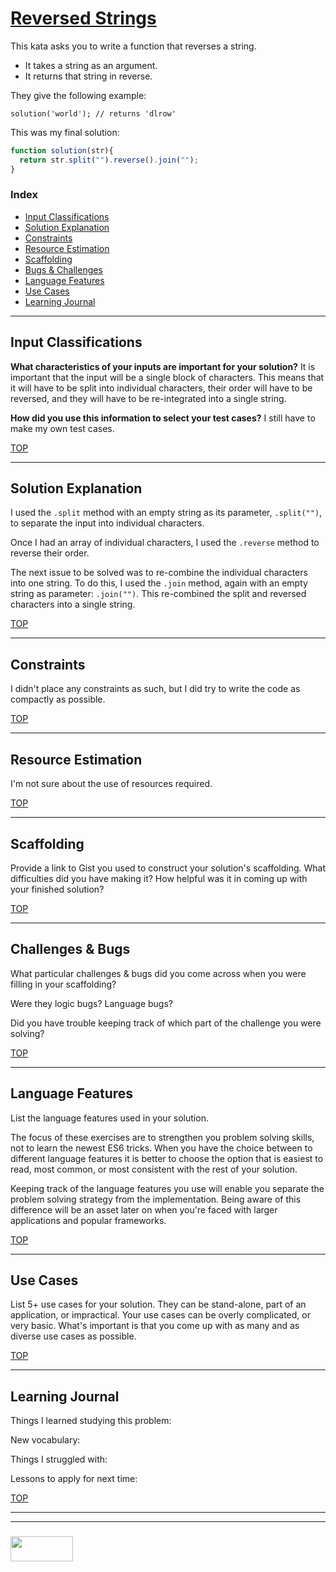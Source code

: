 # [Reversed Strings](https://www.codewars.com/kata/reversed-strings)

This kata asks you to write a function that reverses a string.
* It takes a string as an argument.
* It returns that string in reverse.

They give the following example:

`solution('world'); // returns 'dlrow'`

This was my final solution:

```js
function solution(str){
  return str.split("").reverse().join("");
}
```


### Index
* [Input Classifications](#input-classifications)
* [Solution Explanation](#solution-explanation)
* [Constraints](#constraints)
* [Resource Estimation](#resource-estimation)
* [Scaffolding](#scaffolding)
* [Bugs & Challenges](#bugs-challenges)
* [Language Features](#language-features)
* [Use Cases](#use-cases)
* [Learning Journal](#learning-journal)

---

## Input Classifications

**What characteristics of your inputs are important for your solution?**
It is important that the input will be a single block of characters. This means that it will have to be split into individual characters, their order will have to be reversed, and they will have to be re-integrated into a single string.  

**How did you use this information to select your test cases?**
I still have to make my own test cases.


[TOP](#index)

___

## Solution Explanation

I used the `.split` method with an empty string as its parameter, `.split("")`, to separate the input into individual characters.

Once I had an array of individual characters, I used the `.reverse` method to reverse their order.

The next issue to be solved was to re-combine the individual characters into one string. To do this, I used the `.join` method, again with an empty string as parameter: `.join("")`. This re-combined the split and reversed characters into a single string.

[TOP](#index)

---

## Constraints

I didn't place any constraints as such, but I did try to write the code as compactly as possible.

[TOP](#index)

___


## Resource Estimation

I'm not sure about the use of resources required.


[TOP](#index)

___

## Scaffolding

Provide a link to Gist you used to construct your solution's scaffolding.  What difficulties did you have making it?  How helpful was it in coming up with your finished solution?

[TOP](#index)

___

## Challenges & Bugs

What particular challenges & bugs did you come across when you were filling in your scaffolding?

Were they logic bugs? Language bugs?

Did you have trouble keeping track of which part of the challenge you were solving?

[TOP](#index)

___

## Language Features

List the language features used in your solution.

The focus of these exercises are to strengthen you problem solving skills, not to learn the newest ES6 tricks. When you have the choice between to different language features it is better to choose the option that is easiest to read, most common, or most consistent with the rest of your solution.  

Keeping track of the language features you use will enable you separate the problem solving strategy from the implementation.  Being aware of this difference will be an asset later on when you're faced with larger applications and popular frameworks.

[TOP](#index)

---
## Use Cases

List 5+ use cases for your solution.  They can be stand-alone, part of an application, or impractical.  Your use cases can be overly complicated, or very basic. What's important is that you come up with as many and as diverse use cases as possible.


[TOP](#index)

---

## Learning Journal

Things I learned studying this problem:


New vocabulary:


Things I struggled with:


Lessons to apply for next time:



[TOP](#index)

___
___
### <a href="http://elewa.education/blog" target="_blank"><img src="https://user-images.githubusercontent.com/18554853/34921062-506450ae-f97d-11e7-875f-6feeb26ad72d.png" width="100" height="40"/></a>
